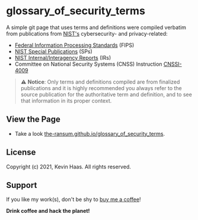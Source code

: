 # glossary_of_security_terms

A simple git page that uses terms and definitions were compiled verbatim from publications from [NIST's](https://www.nist.gov/) cybersecurity- and privacy-related:
- [Federal Information Processing Standards](https://csrc.nist.gov/publications/fips) (FIPS)
- [NIST Special Publications](https://csrc.nist.gov/publications/sp) (SPs)
- [NIST Internal/Interagency Reports](https://csrc.nist.gov/publications/nistir) (IRs) 
- Committee on National Security Systems (CNSS) Instruction [CNSSI-4009](https://www.cnss.gov/CNSS/issuances/Instructions.cfm)

> :warning: **Notice**: Only terms and definitions compiled are from finalized publications and it is highly recommended you always refer to the source publication for the authoritative term and definition, and to see that information in its proper context.


## View the Page

- Take a look [the-ransum.github.io/glossary_of_security_terms](https://the-ransum.github.io/glossary_of_security_terms/).


## License

Copyright (c) 2021, Kevin Haas. All rights reserved.


## Support

If you like my work(s), don't be shy to [buy me a coffee](https://www.buymeacoffee.com/kevinhaas)!

__Drink coffee and hack the planet!__
